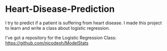 # Heart-Disease-Prediction
I try to predict if a patient is suffering from heart disease. I made this project to learn and write a class about logistic regression.

I've got a repository for the Logistic Regression Class: https://github.com/nicodesh/ModelStats
